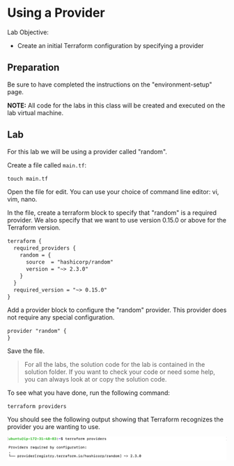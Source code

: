 # Using a Provider

Lab Objective:
- Create an initial Terraform configuration by specifying a provider

## Preparation

Be sure to have completed the instructions on the "environment-setup" page.

**NOTE:** All code for the labs in this class will be created and executed on the lab virtual machine.

## Lab

For this lab we will be using a provider called "random".

Create a file called `main.tf`:

```
touch main.tf
```

Open the file for edit.  You can use your choice of command line editor: vi, vim, nano.

In the file, create a terraform block to specify that "random" is a required provider.  We also specify that we want to use version 0.15.0 or above for the Terraform version.

```
terraform {
  required_providers {
    random = {
      source  = "hashicorp/random"
      version = "~> 2.3.0"
    }
  }
  required_version = "~> 0.15.0"
}
```

Add a provider block to configure the "random" provider. This provider does not require any special configuration.

```
provider "random" {
}
```

Save the file.

> For all the labs, the solution code for the lab is contained in the solution folder.  If you want to check your code or need some help, you can always look at or copy the solution code.

To see what you have done, run the following command:

```
terraform providers
```

You should see the following output showing that Terraform recognizes the provider you are wanting to use.

![Terraform Providers](./images/tf-providers.png "Terraform Providers Output")
